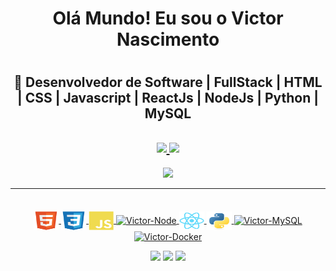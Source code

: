 
<div align="center">
  <h1>Olá Mundo! Eu sou o Victor Nascimento<h1>
  <p><p>
  <h2>🔭 Desenvolvedor de Software | FullStack | HTML | CSS | Javascript | ReactJs | NodeJs | Python | MySQL <h2>
  <a href="https://github.com/Victor160197">
  <img height="180em" src="https://github-readme-stats.vercel.app/api?username=Victor160197&show_icons=true&theme=tokyonight&include_all_commits=true&count_private=true"/>
  <img height="180em" src="https://github-readme-stats.vercel.app/api/top-langs/?username=Victor160197&layout=compact&langs_count=7&theme=tokyonight"/>
</div>


<div align="center">
  <h4 align="center">
    <img height="300em" src="https://user-images.githubusercontent.com/70382532/138322189-2db8df52-9dcb-40a0-88a8-c365466bd33d.gif">
    <p><p>
  <hr>
</div>
  <div align="center">
  </div>

  
<div style="display: inline_block" align="center" ><br>
  <img align="center" alt="Victor-HTML" height="30" width="40" src="https://raw.githubusercontent.com/devicons/devicon/master/icons/html5/html5-original.svg">
  <img align="center" alt="Victor-CSS" height="30" width="40" src="https://raw.githubusercontent.com/devicons/devicon/master/icons/css3/css3-original.svg">
  <img align="center" alt="Victor-Js" height="30" width="40" src="https://raw.githubusercontent.com/devicons/devicon/master/icons/javascript/javascript-plain.svg">
  <img align="center" alt="Victor-Node" height="30" width="40" src="https://cdn.jsdelivr.net/gh/devicons/devicon/icons/nodejs/nodejs-original.svg" />
  <img align="center" alt="Victor-React" height="30" width="40" src="https://raw.githubusercontent.com/devicons/devicon/master/icons/react/react-original.svg">
  <img align="center" alt="Victor-Python" height="30" width="40" src="https://raw.githubusercontent.com/devicons/devicon/master/icons/python/python-original.svg">
  <img align="center" alt="Victor-MySQL" height="50" width="60" src="https://cdn.jsdelivr.net/gh/devicons/devicon/icons/mysql/mysql-original-wordmark.svg" />        
  <img align="center" alt="Victor-Docker" height="40" width="50" src="https://cdn.jsdelivr.net/gh/devicons/devicon/icons/docker/docker-original-wordmark.svg" />
  <!--   <img align="center" alt="Rafa-Ts" height="30" width="40" src="https://raw.githubusercontent.com/devicons/devicon/master/icons/typescript/typescript-plain.svg"> -->
<!--   <img align="center" alt="Rafa-Csharp" height="30" width="40" src="https://raw.githubusercontent.com/devicons/devicon/master/icons/csharp/csharp-original.svg"> -->
</div>
  <p></p>  
<div align="center"> 
  <a href="https://www.instagram.com/victor160197/" target="_blank"><img src="https://img.shields.io/badge/-Instagram-%23E4405F?style=for-the-badge&logo=instagram&logoColor=white" target="_blank"></a>
  <a href = "mailto:victorsoftware1697@gmail.com"><img src="https://img.shields.io/badge/-Gmail-%23333?style=for-the-badge&logo=gmail&logoColor=white" target="_blank"></a>
  <a href="https://www.linkedin.com/in/jos%C3%A9-victor-nascimento-6a64561b5/" target="_blank"><img src="https://img.shields.io/badge/-LinkedIn-%230077B5?style=for-the-badge&logo=linkedin&logoColor=white" target="_blank"></a> 
 
</div>

